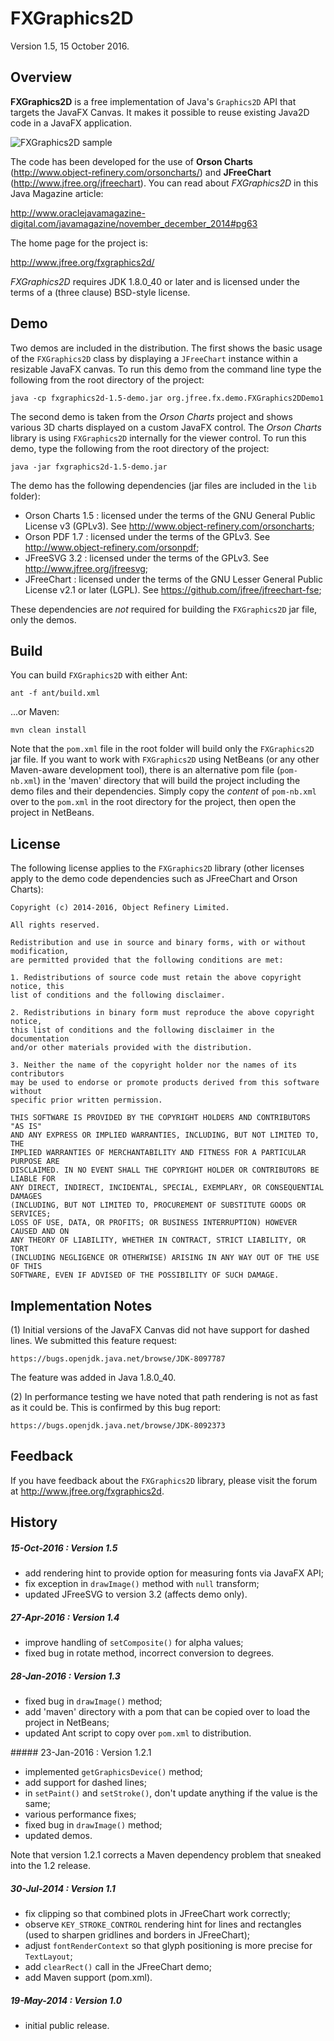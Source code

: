 FXGraphics2D
============

Version 1.5, 15 October 2016.

Overview
--------
**FXGraphics2D** is a free implementation of Java's `Graphics2D` API that targets the JavaFX Canvas.  It makes it possible to reuse existing Java2D code in a JavaFX application. 

![FXGraphics2D sample](http://www.object-refinery.com/blog/images/fxgraphics2d_normalised.png)

 The code has been developed for the use of **Orson Charts** (http://www.object-refinery.com/orsoncharts/) and **JFreeChart** (http://www.jfree.org/jfreechart).  You can read about *FXGraphics2D* in this Java Magazine article:

http://www.oraclejavamagazine-digital.com/javamagazine/november_december_2014#pg63

The home page for the project is:

http://www.jfree.org/fxgraphics2d/

*FXGraphics2D* requires JDK 1.8.0_40 or later and is licensed under the terms of a (three clause) BSD-style license.


Demo
----
Two demos are included in the distribution.  The first shows the basic usage of the `FXGraphics2D` class by displaying a `JFreeChart` instance within a resizable JavaFX canvas.  To run this demo from the command line type the following from the root directory of the project:

    java -cp fxgraphics2d-1.5-demo.jar org.jfree.fx.demo.FXGraphics2DDemo1

The second demo is taken from the *Orson Charts* project and shows various 3D charts displayed on a custom JavaFX control.  The *Orson Charts* library is using `FXGraphics2D` internally for the viewer control.  To run this demo, type the following from the root directory of the project:

    java -jar fxgraphics2d-1.5-demo.jar

The demo has the following dependencies (jar files are included in the `lib` folder):
- Orson Charts 1.5 : licensed under the terms of the GNU General Public License v3 (GPLv3).  See http://www.object-refinery.com/orsoncharts;
- Orson PDF 1.7 : licensed under the terms of the GPLv3.  See http://www.object-refinery.com/orsonpdf;
- JFreeSVG 3.2 : licensed under the terms of the GPLv3.  See http://www.jfree.org/jfreesvg;
- JFreeChart : licensed under the terms of the GNU Lesser General Public License v2.1 or later (LGPL).  See https://github.com/jfree/jfreechart-fse;

These dependencies are *not* required for building the `FXGraphics2D` jar file, only the demos.

Build
-----
You can build `FXGraphics2D` with either Ant:

    ant -f ant/build.xml

...or Maven:

    mvn clean install

Note that the `pom.xml` file in the root folder will build only the `FXGraphics2D` jar file.  If you want to work with `FXGraphics2D` using NetBeans (or any other Maven-aware development tool), there is an alternative pom file (`pom-nb.xml`) in the 'maven' directory that will build the project including the demo files and their dependencies.  Simply copy the *content* of `pom-nb.xml` over to the `pom.xml` in the root directory for the project, then open the project in NetBeans.


License
-------

The following license applies to the `FXGraphics2D` library (other licenses apply to the demo code dependencies such as JFreeChart and Orson Charts):

```
Copyright (c) 2014-2016, Object Refinery Limited.

All rights reserved.

Redistribution and use in source and binary forms, with or without modification, 
are permitted provided that the following conditions are met:

1. Redistributions of source code must retain the above copyright notice, this
list of conditions and the following disclaimer.

2. Redistributions in binary form must reproduce the above copyright notice, 
this list of conditions and the following disclaimer in the documentation 
and/or other materials provided with the distribution.

3. Neither the name of the copyright holder nor the names of its contributors 
may be used to endorse or promote products derived from this software without 
specific prior written permission.

THIS SOFTWARE IS PROVIDED BY THE COPYRIGHT HOLDERS AND CONTRIBUTORS "AS IS" 
AND ANY EXPRESS OR IMPLIED WARRANTIES, INCLUDING, BUT NOT LIMITED TO, THE 
IMPLIED WARRANTIES OF MERCHANTABILITY AND FITNESS FOR A PARTICULAR PURPOSE ARE 
DISCLAIMED. IN NO EVENT SHALL THE COPYRIGHT HOLDER OR CONTRIBUTORS BE LIABLE FOR
ANY DIRECT, INDIRECT, INCIDENTAL, SPECIAL, EXEMPLARY, OR CONSEQUENTIAL DAMAGES 
(INCLUDING, BUT NOT LIMITED TO, PROCUREMENT OF SUBSTITUTE GOODS OR SERVICES; 
LOSS OF USE, DATA, OR PROFITS; OR BUSINESS INTERRUPTION) HOWEVER CAUSED AND ON 
ANY THEORY OF LIABILITY, WHETHER IN CONTRACT, STRICT LIABILITY, OR TORT 
(INCLUDING NEGLIGENCE OR OTHERWISE) ARISING IN ANY WAY OUT OF THE USE OF THIS 
SOFTWARE, EVEN IF ADVISED OF THE POSSIBILITY OF SUCH DAMAGE.
```

Implementation Notes
--------------------
(1) Initial versions of the JavaFX Canvas did not have support for dashed lines.  We submitted this feature request:

    https://bugs.openjdk.java.net/browse/JDK-8097787

The feature was added in Java 1.8.0_40.

(2) In performance testing we have noted that path rendering is not as fast as it could be.  This is confirmed by this bug report:

    https://bugs.openjdk.java.net/browse/JDK-8092373


Feedback
--------
If you have feedback about the `FXGraphics2D` library, please visit the forum at http://www.jfree.org/fxgraphics2d.


History
-------

##### 15-Oct-2016 : Version 1.5
- add rendering hint to provide option for measuring fonts via JavaFX API;
- fix exception in `drawImage()` method with `null` transform;
- updated JFreeSVG to version 3.2 (affects demo only).

##### 27-Apr-2016 : Version 1.4
- improve handling of `setComposite()` for alpha values;
- fixed bug in rotate method, incorrect conversion to degrees.

##### 28-Jan-2016 : Version 1.3
- fixed bug in `drawImage()` method;
- add 'maven' directory with a pom that can be copied over to load the project
  in NetBeans;
- updated Ant script to copy over `pom.xml` to distribution.

##### 23-Jan-2016 : Version 1.2.1 
- implemented `getGraphicsDevice()` method;
- add support for dashed lines;
- in `setPaint()` and `setStroke()`, don't update anything if the value is the same;
- various performance fixes;
- fixed bug in `drawImage()` method;
- updated demos.

Note that version 1.2.1 corrects a Maven dependency problem that sneaked into the 1.2 release.

##### 30-Jul-2014 : Version 1.1
- fix clipping so that combined plots in JFreeChart work correctly;
- observe `KEY_STROKE_CONTROL` rendering hint for lines and rectangles (used to 
  sharpen gridlines and borders in JFreeChart);
- adjust `fontRenderContext` so that glyph positioning is more precise for 
  `TextLayout`;
- add `clearRect()` call in the JFreeChart demo;
- add Maven support (pom.xml).

##### 19-May-2014 : Version 1.0
- initial public release.
